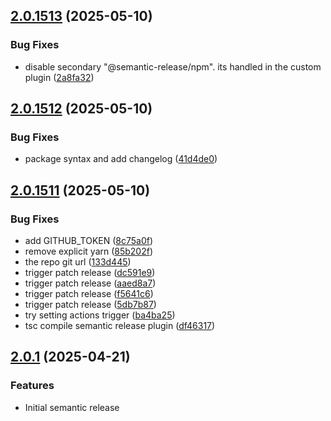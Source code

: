 ## [2.0.1513](https://github.com/eco/er-test/compare/v2.0.1512...v2.0.1513) (2025-05-10)

### Bug Fixes

- disable secondary "@semantic-release/npm". its handled in the custom plugin ([2a8fa32](https://github.com/eco/er-test/commit/2a8fa3286943b8e3938aaf311c91a1068453aa8a))

## [2.0.1512](https://github.com/eco/er-test/compare/v2.0.1511...v2.0.1512) (2025-05-10)

### Bug Fixes

- package syntax and add changelog ([41d4de0](https://github.com/eco/er-test/commit/41d4de0bb64234684d0b1dfd8b8359baa4c62966))

## [2.0.1511](https://github.com/eco/er-test/compare/vv2.0.1510...v2.0.1511) (2025-05-10)

### Bug Fixes

- add GITHUB_TOKEN ([8c75a0f](https://github.com/eco/er-test/commit/8c75a0f3283c0cede949bfe54b7931c90507ef87))
- remove explicit yarn ([85b202f](https://github.com/eco/er-test/commit/85b202f98fc8bf330ebf469eb0b178a2c573f1e3))
- the repo git url ([133d445](https://github.com/eco/er-test/commit/133d445f3a80d82c24a79517831619d13d42c748))
- trigger patch release ([dc591e9](https://github.com/eco/er-test/commit/dc591e90b20ab928cd332552a3ee27e72efda05c))
- trigger patch release ([aaed8a7](https://github.com/eco/er-test/commit/aaed8a71ccca9a6cf37eaa6c19840521c8a3a001))
- trigger patch release ([f5641c6](https://github.com/eco/er-test/commit/f5641c6ecf53d422606e5471e03e4d60d1cd9cd6))
- trigger patch release ([5db7b87](https://github.com/eco/er-test/commit/5db7b870ad85b71ae31776c5a89c762a46f369dd))
- try setting actions trigger ([ba4ba25](https://github.com/eco/er-test/commit/ba4ba25b4d77f1878be4f71cca59deef3388efac))
- tsc compile semantic release plugin ([df46317](https://github.com/eco/er-test/commit/df4631784dbb120dc30ac30ac036db19fa8df9a3))

## [2.0.1](https://github.com/eco/eco-routes-stoyan/compare/v1.1.1...v1.1.2) (2025-04-21)

### Features

- Initial semantic release
